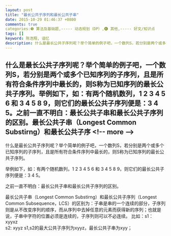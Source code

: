 ```yaml
---
layout: post
title: "最长公共子序列和最长公共子串"
date: 2015-10-29 01:46:37 +0800
comments: true
categories:❺ 算法及基础题,----- 动态规划（DP）,❻ 其他,----- 好文/知识点
tags: []
keyword: 陈浩翔, 谙忆
description: 什么是最长公共子序列呢？举个简单的例子吧，一个数列S，若分别是两个或多个已知序列的子序列，且是所有符合条件序列中最长的，则S称为已知序列的最长公共子序列。举例如下，如：有两个随机数列，1 2 3 4 5 6 和 3 4 5 8 9，则它们的最长公共子序列便是：3 4 5。之前一直不明白：最长公共子串和最长公共子序列的区别。最长公共子串（Longest Common Substirng）和最长公共子序 
---
```



什么是最长公共子序列呢？举个简单的例子吧，一个数列S，若分别是两个或多个已知序列的子序列，且是所有符合条件序列中最长的，则S称为已知序列的最长公共子序列。举例如下，如：有两个随机数列，1 2 3 4 5 6 和 3 4 5 8 9，则它们的最长公共子序列便是：3 4 5。之前一直不明白：最长公共子串和最长公共子序列的区别。最长公共子串（Longest Common Substirng）和最长公共子序
&#60;!-- more --&#62;
----------

什么是最长公共子序列呢？举个简单的例子吧，一个数列S，若分别是两个或多个已知序列的子序列，且是所有符合条件序列中最长的，则S称为已知序列的最长公共子序列。

  举例如下，如：有两个随机数列，1 2 3 4 5 6 和 3 4 5 8 9，则它们的最长公共子序列便是：3 4 5。

 之前一直不明白：最长公共子串和最长公共子序列的区别。
  
   最长公共子串（Longest Common Substirng）和最长公共子序列（Longest Common Subsequence，LCS）的区别为：子串是串的一个连续的部分，子序列则是从不改变序列的顺序，而从序列中去掉任意的元素而获得新的序列；也就是说，子串中字符的位置必须是连续的，子序列则可以不必连续。
   比如：s1： xyyxz    
              s2:    xyyz
   s1,s2的最大公共子序列为xyyz，最长公共子串为xyy；
   